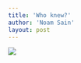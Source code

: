 ```yaml
---
title: 'Who knew?'
author: 'Noam Sain'
layout: post
---
```


![](https://3.bp.blogspot.com/_8aN4krk1nsk/TG_ALCrFsVI/AAAAAAAAAb4/AgnA4jQr5c0/s1024/20100312.jpg)
